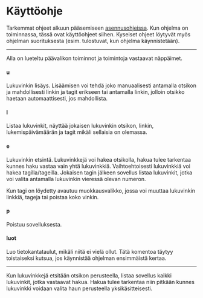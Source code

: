 # Käyttöohje

Tarkemmat ohjeet alkuun pääsemiseen [asennusohjeissa](https://github.com/matiastamsi/lukuvinkkikirjasto/blob/main/dokumentaatio/asennusohje.md).
Kun ohjelma on toiminnassa, tässä ovat käyttöohjeet siihen. Kyseiset ohjeet löytyvät myös ohjelman suorituksesta (esim. tulostuvat, kun ohjelma käynnistetään).

---------------------------------------------------------------------------------------------------------------------------

Alla on lueteltu päävalikon toiminnot ja toimintoja vastaavat näppäimet.

#### u
Lukuvinkin lisäys. Lisäämisen voi tehdä joko manuaalisesti antamalla otsikon ja mahdollisesti linkin ja tagit erikseen tai antamalla linkin, jolloin otsikko haetaan automaattisesti, jos mahdollista.

#### l
Listaa lukuvinkit, näyttää jokaisen lukuvinkin otsikon, linkin, lukemispäivämäärän ja tagit mikäli sellaisia on olemassa.

#### e
Lukuvinkin etsintä. Lukuvinkkejä voi hakea otsikolla, hakua tulee tarkentaa kunnes haku vastaa vain yhtä lukuvinkkiä. Vaihtoehtoisesti lukuvinkkiä voi hakea tagilla/tageilla. Jokaisen tagin jälkeen sovellus listaa lukuvinkit, jotka voi valita antamalla lukuvinkin vieressä olevan numeron.

Kun tagi on löydetty avautuu muokkausvalikko, jossa voi muuttaa lukuvinkin linkkiä, tageja tai poistaa koko vinkin.

#### p
Poistuu sovelluksesta.

#### luot
Luo tietokantataulut, mikäli niitä ei vielä ollut. Tätä komentoa täytyy toistaiseksi kutsua, jos käynnistää ohjelman ensimmäistä kertaa.

---------------------------------------------------------------------------------------------------------------------------

Kun lukuvinkkejä etsitään otsikon perusteella, listaa sovellus kaikki lukuvinkit, jotka vastaavat hakua. Hakua tulee tarkentaa niin pitkään kunnes lukuvinkki
voidaan valita haun perusteella yksikäsitteisesti.
